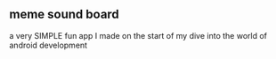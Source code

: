 ## meme sound board
a very SIMPLE fun app I made on the start of my dive into the world of android development
